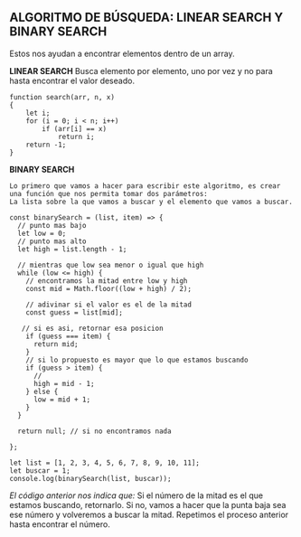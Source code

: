 ## ALGORITMO DE BÚSQUEDA: LINEAR SEARCH Y BINARY SEARCH 
Estos nos ayudan a encontrar elementos dentro de un array.

**LINEAR SEARCH**
Busca elemento por elemento, uno por vez y no para hasta encontrar el valor deseado.

```
function search(arr, n, x)
{
    let i;
    for (i = 0; i < n; i++)
        if (arr[i] == x)
            return i;
    return -1;
}
```

**BINARY SEARCH**
```
Lo primero que vamos a hacer para escribir este algoritmo, es crear una función que nos permita tomar dos parámetros: 
La lista sobre la que vamos a buscar y el elemento que vamos a buscar.

const binarySearch = (list, item) => {
  // punto mas bajo
  let low = 0;
  // punto mas alto
  let high = list.length - 1;
 
  // mientras que low sea menor o igual que high
  while (low <= high) {
    // encontramos la mitad entre low y high
    const mid = Math.floor((low + high) / 2);
 
    // adivinar si el valor es el de la mitad
    const guess = list[mid];

   // si es asi, retornar esa posicion
    if (guess === item) {
      return mid;
    }
    // si lo propuesto es mayor que lo que estamos buscando
    if (guess > item) {
      //
      high = mid - 1;
    } else {
      low = mid + 1;
    }
  }
 
  return null; // si no encontramos nada
 
};

let list = [1, 2, 3, 4, 5, 6, 7, 8, 9, 10, 11];
let buscar = 1;
console.log(binarySearch(list, buscar));
```

*El código anterior nos indica que:*
Si el número de la mitad es el que estamos buscando, retornarlo.
Si no, vamos a hacer que la punta baja sea ese número y volveremos a buscar la mitad.
Repetimos el proceso anterior hasta encontrar el número.


